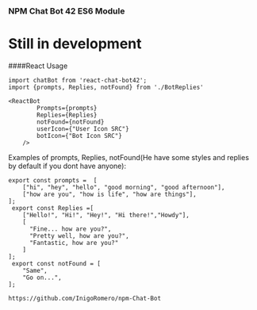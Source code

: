 ### NPM Chat Bot 42 ES6 Module
# Still in development
####React Usage

```react 
import chatBot from 'react-chat-bot42';
import {prompts, Replies, notFound} from './BotReplies'

<ReactBot  
		Prompts={prompts} 
		Replies={Replies}
		notFound={notFound}
        userIcon={"User Icon SRC"}
        botIcon={"Bot Icon SRC"}
	/>
```

Examples of prompts, Replies, notFound(He have some styles and replies by default if you dont have anyone):
```react
export const prompts =  [
    ["hi", "hey", "hello", "good morning", "good afternoon"],
    ["how are you", "how is life", "how are things"],
];
 export const Replies =[
    ["Hello!", "Hi!", "Hey!", "Hi there!","Howdy"],
    [
      "Fine... how are you?",
      "Pretty well, how are you?",
      "Fantastic, how are you?"
    ]
];
 export const notFound = [
    "Same",
    "Go on...",
];

https://github.com/InigoRomero/npm-Chat-Bot
```



